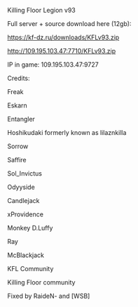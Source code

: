 Killing Floor Legion v93

Full server + source download here (12gb):

https://kf-dz.ru/downloads/KFLv93.zip

http://109.195.103.47:7710/KFLv93.zip

IP in game: 109.195.103.47:9727

Credits:

Freak

Eskarn

Entangler

Hoshikudaki formerly known as lilaznkilla

Sorrow

Saffire

Sol_Invictus

Odyyside

Candlejack

xProvidence

Monkey D.Luffy

Ray

McBlackjack

KFL Community

Killing Floor community

Fixed by RaideN- and [WSB]

